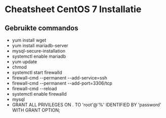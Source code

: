 # Cheatsheet CentOS 7 Installatie #

## Gebruikte commandos ##

* yum install wget
* yum install mariadb-server
* mysql-secure-installation
* systemctl enable mariadb
* yum update
* chmod
* systemctl start firewalld
* firewall-cmd --permanent --add-service=ssh
* firewall-cmd --permanent --add-port=3306/tcp
* firewall-cmd --reload
* systemctl enable firewalld
* mysql
* GRANT ALL PRIVILEGES ON *.* TO 'root'@'%' IDENTIFIED BY 'password' WITH GRANT OPTION;
